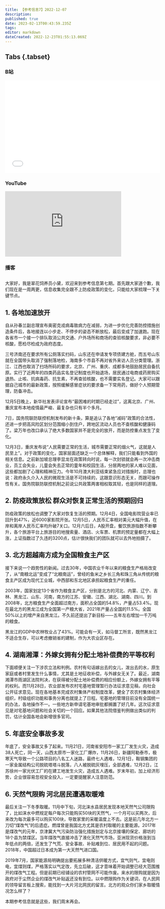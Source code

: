 ```yaml
---
title: 【参考信息7】2022-12-07
description: 
published: true
date: 2023-02-13T00:43:59.235Z
tags: 
editor: markdown
dateCreated: 2022-12-23T01:55:13.069Z
---
```


## Tabs {.tabset}
### B站
<div style="position: relative; padding: 30% 45%;">
<iframe style="position: absolute; width: 100%; height: 100%; left: 0; top: 0;" src="//player.bilibili.com/player.html?&bvid=BV1Wd4y1s7Fy&page=1&as_wide=1&high_quality=1&danmaku=1" scrolling="no" border="0" frameborder="no" framespacing="0" allowfullscreen="true"></iframe>
</div>

### YouTube
<div style="position: relative; padding-bottom: calc(56.25% * 0.75); /* 16:9 */ width: 75%; height: 0;">
<iframe style="position: absolute; top: 0; left: 0; width: 100%; height: 100%;" src="https://www.youtube-nocookie.com/embed/KHRjKCtzRqM" title="YouTube video player" frameborder="0" allow="accelerometer; autoplay; clipboard-write; encrypted-media; gyroscope; picture-in-picture" allowfullscreen></iframe>
</div>
  
### 播客
<div class="podcast-player"></div>

## 

大家好，我是翠花饲养员小黛，欢迎来到参考信息第七期。首先跟大家道个歉，我们现在是一周两更，信息收集完全跟不上防疫政策的变化，只能给大家梳理一下关键节点。

## 1. 各地加速放开

自从孙春兰副总理宣布奥密克戎病毒致病力在减弱，为进一步优化完善防控措施创造条件后，各地接连以小步走、不停步的姿态不断放松，最后变成了加速跑。现在各省市一个接一个排队取消公共交通、户外场所和商场的查验核酸要求，非必要不核酸，愿检尽检成为政府态度。

三号济南还在要求所有公厕落实扫码，山东还在申请发专项债建方舱，而五号山东就在全国带头取消了强制落地检，海南多个市县不再对省外来访人员分类管理。浙江、江西也取消了扫场所码的要求，北京、广州、重庆、成都多地鼓励居民自备抗原。实行了近两年的四类药品实名登记制度也开始退场，居民通过电商或药房购买退热、止咳、抗病毒药、抗生素，不再查验核酸，也不需要实名登记。大家可以跟据自己城市的最新政策，按照缓解感冒症状的要求备一下常用药，做好个人预期管理，防备冲击。

12月5日晚上，新华社发表评论宣布“最困难的时期已经走过”，这离北京、广州、重庆宣布本地疫情最严峻、最复杂也只有半个多月。

7日，国务院联防联控机制发布的新十条，算是追认了各地“减码”政策的合法性，还进一步把高风险区划分范围缩小到住户，跨地区流动人员也不查核酸和健康码了。梁万年也改口承认了绝大多数国家并不是完全的放开，而是防控重点发生了变化。

12月3日，重庆发布说“人民需要正常的生活，城市需要正常的烟火气，这就是人民至上”。对于政策的变化，国家层面还缺乏一个总体解释，我们只能看到外国的相关信息。之前新加坡总理李显龙在政策转向时说，每一次封锁就会再一次冲击商业，员工会失业，儿童会失去正常的童年和校园生活，分居两地的家人难以见面，这些都加剧了心理和精神压力。今年10月澳大利亚结束紧急应对措施时，总理也说：政府永久介入人民的微观生活是不可持续的，这跟意识形态无关，而跟可操作性有关。国务院联防联控机制之前说公共政策两害相权取其轻，也是同样的道理。

## 2. 防疫政策放松 群众对恢复正常生活的预期回归

防疫政策的放松也调整了大家对恢复生活的预期。12月4日，全国电影院营业率已回升到47%，近6000家影院开张。12月5日，人民币汇率相对美元大幅升值，在岸和离岸人民币汇率均升破7关口。12月六后日，A股开盘，餐饮旅游指数不断攀升，各个旅游平台上旅游目的地搜索量、酒店、火车票、机票的预定量都在大幅上涨，上证指数过了久违的3200点，估计很快我们的团队就可以去外地拍摄了。

## 3. 北方超越南方成为全国粮食主产区

接下来说一个趋势性的新闻。过去30年，中国农业千年以来的粮食生产格局改变了，从“南粮北运”变成了“北粮南运”，曾经的鱼米之乡长三角和珠三角从传统的粮食主产区成为现代工业城，中西部和东北地区承担起粮食生产的重任。

2003年，国家划定13个省作为粮食主产区，分别是北方的河北、内蒙、辽宁、吉林、黑龙江、山东、河南，南方的江苏、安徽、江西、湖北、湖南、四川。到2008年，北方粮食生产全面超过南方，面积占全国的54.8%，产量占53.4%。现在最北方的黑龙江成为全国第一产粮大省，2021年产量占全国的11.5%。全国50%以上的增产来自黑龙江。不久前还提出了新目标——五年左右增加一千万吨的粮食。

黑龙江的GDP中农林牧业占了43%。可能会有一天，如马督工所言，既然黑龙江不适合生存，可以考虑撤销省的建制，作为大农业区存在。

## 4. 湖南湘潭：外嫁女拥有分配土地补偿费的平等权利

下面顺便关注一下涉农立法和判例。农村有句话嫁出去的女儿，泼出去的水，原生家庭或者村里发生什么事情，尤其是土地征收补偿，与外嫁女无关了。最近，湖南湘潭市雨湖区法院判决，在获得被分配土地补偿费的相应份额上，外嫁女拥有平等的权利。而11月28日，农业部发布农村宅基地管理暂行办法征求意见稿，向社会公开征求意见。现在各地基本完成农村集体产权制度改革，健全了农农村集体经济组织，村级组织功能和事务分离也就提上了日程。宅基地的管理目前没有全国统一的办法，各地操作不一。一些地方新申请宅基地审批都搁置了好几年。这次征求意见是对宅基地问题和社会关切的一个回应。如果其他法院借鉴判例做出类似的判罚，估计全国各地会新增很多官司。

## 5. 年底安全事故多发

年底了，安全事故又多了起来。11月21日，河南省安阳市一家工厂发生火灾，造成38人死亡，同一天，山西太原市一家化工厂爆炸，11月26日，新疆阿勒泰市，极寒天气导致一个公路项目的八名工人迷路，最终七人遇难，12月1日，鞍钢集团的一家金属结构公司脱硫塔塔斗脱落，八人被脱硫灰埋压，全部遇难，12月2日，江苏徐州一家光伏工厂的在建工地发生火灾，造成五人遇难。岁末年初，加上经济形势，企业很容易忽视安全投入，一定要提醒家人注意防范。

## 6. 天然气限购 河北居民遭遇取暖难

最后关注一下冬季取暖。11月中下旬，河北涞水县居民发现本地天然气公司限购了，比如涞水中燃规定每户每次只能购买50块的天然气，一个月可以买两次，后来改为每次最多可以购买100块，导致家里的采暖温度上不去。这是前几年北方一刀切“煤改气”的后遗症。燃煤曾是我国北方尤其是农村取暖的主要能源。2017年是煤改气的元年，京津冀大气污染防治强化措施划定与北京接壤的保定、廊坊的18个县为禁煤区。当年煤改气直接冲击了液化天然气市场，亚洲现货价格涨到当年低点的两倍，还发生了气荒、安全事故、补贴难到位、居民用不起的问题。2018年，中国超过日本成为第一大天然气进口国。

2019年7月，国家能源局明确提出要拓展多种清洁供暖方式，宜气则气，宜电则电，宜煤则煤，严格落实以气定改，先立后破，这才意味着开始调整已经大范围推开的煤改气工程。但是前期已经铺设的农村管网不可能作废。来水的限购就是因为政府对于尘然企业的煤改气补贴返还没有到位。以中燃限购作为关键词，在人民网的领导留言板上搜索，能找到一大片河北网民的留言。北方的观众你们家乡取暖情况怎么样了？

本期参考信息就是这些，我们周末再会。
